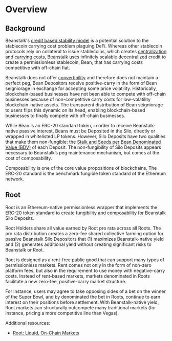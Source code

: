 # Overview

## Background

Beanstalk's [credit based stability model](https://docs.bean.money/almanac/introduction/how-beanstalk-works) is a potential solution to the stablecoin carrying cost problem plaguing DeFi. Whereas other stablecoin protocols rely on collateral to issue stablecoins, which creates [centralization and carrying costs](https://docs.bean.money/almanac/introduction/why-beanstalk), Beanstalk uses infinitely scalable decentralized credit to create a permissionless stablecoin, Bean, that has carrying costs competitive with off-chain fiat.

Beanstalk does not offer [convertibility](https://docs.bean.money/almanac/advanced/stablecoin-overview#convertibility) and therefore does not maintain a perfect peg, Bean Depositors receive positive-carry in the form of Bean seigniorage in exchange for accepting some price volatility. Historically, blockchain-based businesses have not been able to compete with off-chain businesses because of non-competitive carry costs for low-volatility blockchain-native assets. The transparent distribution of Bean seigniorage to users flips this dynamic on its head, enabling blockchain-based businesses to finally compete with off-chain businesses.

While Bean is an ERC-20 standard token, in order to receive Beanstalk-native passive interest, Beans must be Deposited in the Silo, directly or wrapped in whitelisted LP tokens. However, Silo Deposits have two qualities that make them non-fungible: the [Stalk and Seeds per Bean Denominated Value (BDV)](https://docs.bean.money/almanac/farm/silo#deposit-whitelist) of each Deposit. The non-fungibility of Silo Deposits appears necessary to Beanstalk’s peg maintenance mechanism, but comes at the cost of composability.

Composability is one of the core value propositions of blockchains. The ERC-20 standard is the benchmark fungible token standard of the Ethereum network.&#x20;

## Root

Root is an Ethereum-native permissionless wrapper that implements the ERC-20 token standard to create fungibility and composability for Beanstalk Silo Deposits.

Root Holders share all value earned by Root pro rata across all Roots. The pro rata distribution creates a zero-fee shared collective farming option for passive Beanstalk Silo Depositors that (1) maximizes Beanstalk-native yield and (2) generates additional yield without creating significant risks to Beanstalk or Root.

Root is designed as a rent-free public good that can support many types of permissionless markets. Rent comes not only in the form of non-zero platform fees, but also in the requirement to use money with negative-carry costs. Instead of rent-based markets, markets denominated in Roots facilitate a new zero-fee, positive-carry market structure.&#x20;

For instance, users may agree to take opposing sides of a bet on the winner of the Super Bowl, and by denominated the bet in Roots, continue to earn interest on their positions before settlement. With Beanstalk-native yield, Root markets can structurally outcompete many traditional markets (for instance, pricing a more competitive line than Vegas).

Additional resources:

* [Root: Liquid, On-Chain Markets](https://medium.com/@rootmarkets/root-protocol-rent-free-markets-on-beanstalk-6a6b3f71415d)
